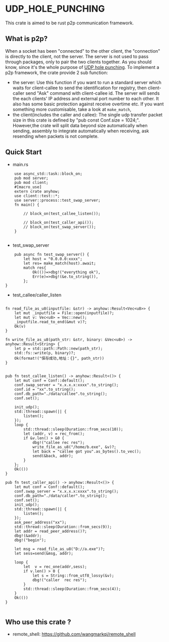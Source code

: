 # UDP_HOLE_PUNCHING
This crate is aimed to be rust p2p communication framework.

## What is p2p? 

 When a socket has been "connected" to the other client, the "connection" is directly to the client, not the server. The server is not used to pass through packages, only to pair the two clients together. As you should know, since it's the whole purpose of [UDP hole punching](https://en.wikipedia.org/wiki/UDP_hole_punching).
 To implement a p2p framework, the crate provide 2 sub function:
 - the server: Use this function if you want to run a standard server which waits for client-callee to send the identification for registry, then client-caller send "Ask" command with client-callee id.  The server will sends the each clients' IP address and external port number to each other. It also has some basic protection against receive overtime etc. If you want something more customisable, take a look at `make_match`,
 - the client(includes the caller and callee): The single udp transfer packet size in this crate is defined by "pub const Conf.size = 1024;". However,the crate will split data beyond size automatically when sending, assembly to integrate automatically when receiving, ask resending when packets is not complete. 
  ## Quick Start 
  
  - main.rs
```
    use async_std::task::block_on;
    pub mod server;
    pub mod client;
    #[macro_use]
    extern crate anyhow;
    use client::test::*;
    use server::process::test_swap_server;
    fn main() {

        // block_on(test_callee_listen());

        // block_on(test_caller_api());
        // block_on(test_swap_server());
    }


```
  - test_swap_server 
  
```
    pub async fn test_swap_server() {
        let host = "0.0.0.0:xxxx";
        let res= make_match(host).await;
        match res{
            Ok(())=>dbg!("everything ok"),
            Err(e)=>dbg!(&e.to_string()),
        };
}
```
  - test_callee/caller_listen
  
 
```
 
fn read_file_as_u8(inputfile: &str) -> anyhow::Result<Vec<u8>> {
    let mut _inputfile = File::open(inputfile)?;
    let mut v: Vec<u8> = Vec::new();
    _inputfile.read_to_end(&mut v)?;
    Ok(v)
}

fn write_file_as_u8(path_str: &str, binary: &Vec<u8>) -> anyhow::Result<String> {
    let p = std::path::Path::new(path_str);
    std::fs::write(p, binary)?;
    Ok(format!("保存成功,地址：{}", path_str))
}


pub fn test_callee_listen() -> anyhow::Result<()> {
    let mut conf = Conf::default();
    conf.swap_server = "x.x.x.x:xxxx".to_string();
    conf.id = "xx".to_string();
    conf.db_path="./data/callee".to_string();
    conf.set();

    init_udp();
    std::thread::spawn(|| {
        listen();
    });
    loop {
        std::thread::sleep(Duration::from_secs(10));
        let (addr, v) = rec_from();
        if &v.len() > &0 {
            dbg!("callee rec res");
            write_file_as_u8("/home/b.exe", &v)?;
            let back = "callee got you".as_bytes().to_vec();
            send(&back, addr);
        }
    };
    Ok(())
}

pub fn test_caller_api() -> anyhow::Result<()> {
    let mut conf = Conf::default();
    conf.swap_server = "x.x.x.x:xxxx".to_string();
    conf.db_path="./data/caller".to_string();
    conf.set();
    init_udp();
    std::thread::spawn(|| {
        listen();
    });
    ask_peer_address("xx");
    std::thread::sleep(Duration::from_secs(9));
    let addr = read_peer_address()?;
    dbg!(&addr);
    dbg!("begin");

    let msg = read_file_as_u8("D://a.exe")?;
    let sess=send(&msg, addr);

    loop {
        let  v = rec_one(addr,sess);
        if v.len() > 0 {
            let s = String::from_utf8_lossy(&v);
            dbg!("caller  rec res");
        }
        std::thread::sleep(Duration::from_secs(4));
    }
    Ok(())
}


```

## Who use this crate ? 
-  remote_shell: https://github.com/wangmarkqi/remote_shell
